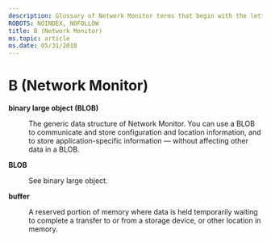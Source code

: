 ```yaml
---
description: Glossary of Network Monitor terms that begin with the letter B.
ROBOTS: NOINDEX, NOFOLLOW
title: B (Network Monitor)
ms.topic: article
ms.date: 05/31/2018
---
```


# B (Network Monitor)

<dl> <dt>

<span id="_netmon_binary_large_object_gly"></span><span id="_NETMON_BINARY_LARGE_OBJECT_GLY"></span>**binary large object (BLOB)**
</dt> <dd>

The generic data structure of Network Monitor. You can use a BLOB to communicate and store configuration and location information, and to store application-specific information — without affecting other data in a BLOB.

</dd> <dt>

<span id="_netmon_blob_gly"></span><span id="_NETMON_BLOB_GLY"></span>**BLOB**
</dt> <dd>

See binary large object.

</dd> <dt>

<span id="_netmon_buffer_gly"></span><span id="_NETMON_BUFFER_GLY"></span>**buffer**
</dt> <dd>

A reserved portion of memory where data is held temporarily waiting to complete a transfer to or from a storage device, or other location in memory.

</dd> </dl>

 

 



